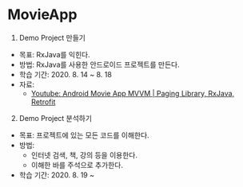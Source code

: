 # MovieApp

1) Demo Project 만들기
- 목표: RxJava를 익힌다.
- 방법: RxJava를 사용한 안드로이드 프로젝트를 만든다.
- 학습 기간: 2020. 8. 14 ~ 8. 18
- 자료:
  - [Youtube: Android Movie App MVVM | Paging Library, RxJava, Retrofit](https://youtu.be/1R5j7xMXjM8)

2) Demo Project 분석하기
 - 목표: 프로젝트에 있는 모든 코드를 이해한다.
 - 방법: 
    - 인터넷 검색, 책, 강의 등을 이용한다.
    - 이해한 바를 주석으로 추가한다.
 - 학습 기간: 2020. 8. 19 ~
 
